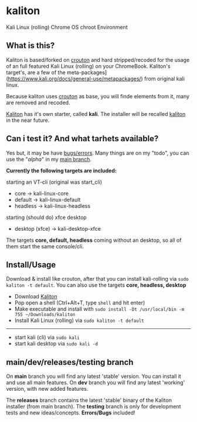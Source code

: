 # kaliton
Kali Linux (rolling) Chrome OS chroot Environment 


## What is this?

Kaliton is based/forked on [crouton](https://github.com/dnschneid/crouton) and hard stripped/recoded for the usage of an full featured Kali Linux (rolling) on your ChromeBook. Kaliton's target's, are a few of the meta-packages](https://www.kali.org/docs/general-use/metapackages/) from original kali linux.

Because kaliton uses [crouton](https://github.com/dnschneid/crouton) as base, you will finde elements
from it, many are removed and recoded.

[Kaliton](https://github.com/iptoux/kaliton) has it's own starter, called **kali**. The installer will be recalled [kaliton](https://github.com/iptoux/kaliton) in the near future. 


## Can i test it? And what tarhets available?

Yes but, it may be have [bugs/errors](https://github.com/iptoux/kaliton/issues). Many things are on my "todo", you can use the "_alpha_" in my [main branch](https://github.com/iptoux/kaliton).

**Currently the following targets are included:**

starting an VT-cli (original was start_cli)
- core -> kali-linux-core
- default -> kali-linux-default
- headless -> kali-linux-headless

starting (should do) xfce desktop
- desktop (xfce) -> kali-desktop-xfce

The targets **core, default, headless** coming without an desktop, so all of them start the same console/cli.


## Install/Usage

Download & install like crouton, after that you can install kali-rolling via `sudo kaliton -t default`.
You can also use the targets **core, headless, desktop**

- Download [Kaliton](https://github.com/iptoux/kaliton/raw/releases/crouton)
- Pop open a shell (Ctrl+Alt+T, type `shell` and hit enter)
- Make executable and install with `sudo install -Dt /usr/local/bin -m 755 ~/Downloads/kaliton`
- Install Kali Linux (rolling) via `sudo kaliton -t default`

---

- start kali (cli) via `sudo kali`
- start kali desktop via `sudo kali -d`

## main/dev/releases/testing branch

On **main** branch you will find any latest 'stable' version. You can install it and use all main features.
On **dev** branch you will find any latest 'working' version, with new added features.

The **releases** branch contains the latest 'stable' binary of the Kaliton installer (from main branch).
The **testing** branch is only for development tests and new ideas/concepts. **Errors/Bugs** included!